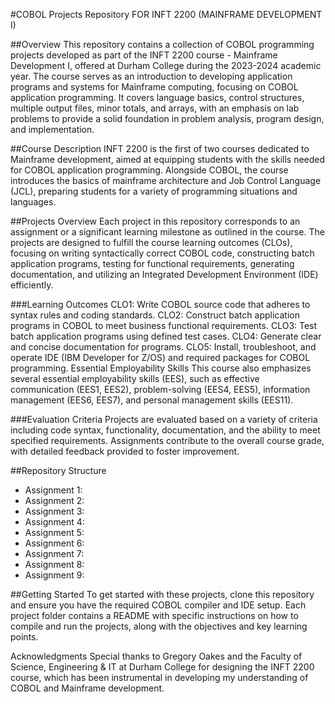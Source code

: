 #COBOL Projects Repository FOR INFT 2200 (MAINFRAME DEVELOPMENT I)

##Overview
This repository contains a collection of COBOL programming projects developed as part of the INFT 2200 course - Mainframe Development I, offered at Durham College during the 2023-2024 academic year. The course serves as an introduction to developing application programs and systems for Mainframe computing, focusing on COBOL application programming. It covers language basics, control structures, multiple output files, minor totals, and arrays, with an emphasis on lab problems to provide a solid foundation in problem analysis, program design, and implementation.

##Course Description
INFT 2200 is the first of two courses dedicated to Mainframe development, aimed at equipping students with the skills needed for COBOL application programming. Alongside COBOL, the course introduces the basics of mainframe architecture and Job Control Language (JCL), preparing students for a variety of programming situations and languages.

##Projects Overview
Each project in this repository corresponds to an assignment or a significant learning milestone as outlined in the course. The projects are designed to fulfill the course learning outcomes (CLOs), focusing on writing syntactically correct COBOL code, constructing batch application programs, testing for functional requirements, generating documentation, and utilizing an Integrated Development Environment (IDE) efficiently.

###Learning Outcomes
CLO1: Write COBOL source code that adheres to syntax rules and coding standards.
CLO2: Construct batch application programs in COBOL to meet business functional requirements.
CLO3: Test batch application programs using defined test cases.
CLO4: Generate clear and concise documentation for programs.
CLO5: Install, troubleshoot, and operate IDE (IBM Developer for Z/OS) and required packages for COBOL programming.
Essential Employability Skills
This course also emphasizes several essential employability skills (EES), such as effective communication (EES1, EES2), problem-solving (EES4, EES5), information management (EES6, EES7), and personal management skills (EES11).

###Evaluation Criteria
Projects are evaluated based on a variety of criteria including code syntax, functionality, documentation, and the ability to meet specified requirements. Assignments contribute to the overall course grade, with detailed feedback provided to foster improvement.

##Repository Structure
- Assignment 1: 
- Assignment 2:
- Assignment 3:
- Assignment 4:
- Assignment 5:
- Assignment 6:
- Assignment 7:
- Assignment 8:
- Assignment 9:

##Getting Started
To get started with these projects, clone this repository and ensure you have the required COBOL compiler and IDE setup. Each project folder contains a README with specific instructions on how to compile and run the projects, along with the objectives and key learning points.

Acknowledgments
Special thanks to Gregory Oakes and the Faculty of Science, Engineering & IT at Durham College for designing the INFT 2200 course, which has been instrumental in developing my understanding of COBOL and Mainframe development.
